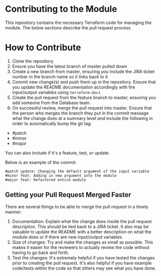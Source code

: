 # Contributing to the Module

This repository contains the necessary Terraform code for managing the module. The below sections describe the pull request process.

# How to Contribute

1. Clone the repository
2. Ensure you have the latest branch of master pulled down
3. Create a new branch from master, ensuring you include the JIRA ticket number in the branch name so it links back to it
4. Commit new change(s) and push them up in the repository. Ensure that you update the README documentation accordingly with the input/output variables using `terraform-docs`
5. Create the pull request from the feature branch to master, ensuring you add someone from the Database team.
6. On successful review, merge the pull request into master. Ensure that the person who merges the branch they put in the commit message what the change does at a summary level _and_ include the following in order to automatically bump the git tag:
* #patch 
* #minor
* #major

You can also include if it's a feature, test, or update.

Below is an example of the commit:
```
#patch update: Changing the default argument of the input variable
#minor feat: Adding in new argument into the module
#major feat: Refactored entire module
```

## Getting your Pull Request Merged Faster

There are several things to be able to merge the pull request in a timely manner:

1. Documentation: Explain what the change does inside the pull request description. This should be tied back to a JIRA ticket. It also may be valuable to update the README with a better description on what the module does or if there are new input/output variables. 
2. Size of changes: Try and make the changes as small as possible. This makes it easier for the reviewers to actually review the code without having to go back and forth.
3. Test the changes: It's extremely helpful if you have tested the changes prior to creating the pull request. It's also helpful if you have example code/tests within the code so that others may see what you have done.
